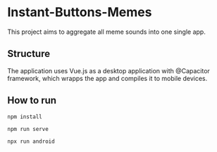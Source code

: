 # Instant-Buttons-Memes
This project aims to aggregate all meme sounds into one single app.

## Structure
The application uses Vue.js as a desktop application with @Capacitor framework, which wrapps the app and compiles it to mobile devices.

## How to run
```
npm install

npm run serve

npx run android
```
